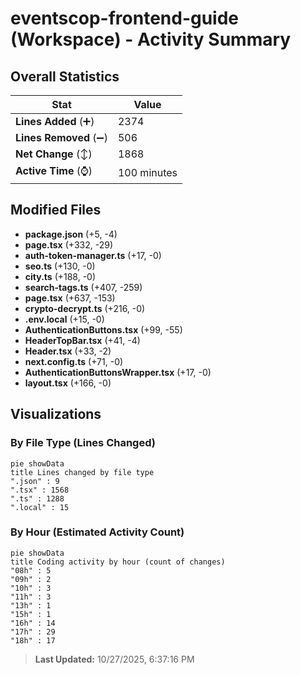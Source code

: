 # eventscop-frontend-guide (Workspace) - Activity Summary 

## Overall Statistics

| Stat                   | Value                                                             |
| ---------------------- | ----------------------------------------------------------------- |
| **Lines Added** (➕)   | 2374                                          |
| **Lines Removed** (➖) | 506                                        |
| **Net Change** (↕)    | 1868                |
| **Active Time** (⌚)   | 100 minutes |


## Modified Files
- **package.json** (+5, -4)
- **page.tsx** (+332, -29)
- **auth-token-manager.ts** (+17, -0)
- **seo.ts** (+130, -0)
- **city.ts** (+188, -0)
- **search-tags.ts** (+407, -259)
- **page.tsx** (+637, -153)
- **crypto-decrypt.ts** (+216, -0)
- **.env.local** (+15, -0)
- **AuthenticationButtons.tsx** (+99, -55)
- **HeaderTopBar.tsx** (+41, -4)
- **Header.tsx** (+33, -2)
- **next.config.ts** (+71, -0)
- **AuthenticationButtonsWrapper.tsx** (+17, -0)
- **layout.tsx** (+166, -0)

## Visualizations

### By File Type (Lines Changed)

```mermaid
pie showData
title Lines changed by file type
".json" : 9
".tsx" : 1568
".ts" : 1288
".local" : 15
```

### By Hour (Estimated Activity Count)

```mermaid
pie showData
title Coding activity by hour (count of changes)
"08h" : 5
"09h" : 2
"10h" : 3
"11h" : 3
"13h" : 1
"15h" : 1
"16h" : 14
"17h" : 29
"18h" : 17
```


> **Last Updated:** 10/27/2025, 6:37:16 PM
